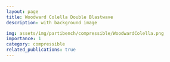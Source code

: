 ```yaml
---
layout: page
title: Woodward Colella Double Blastwave
description: with background image

img: assets/img/partibench/compressible/WoodwardColella.png
importance: 1
category: compressible
related_publications: true
---
```

